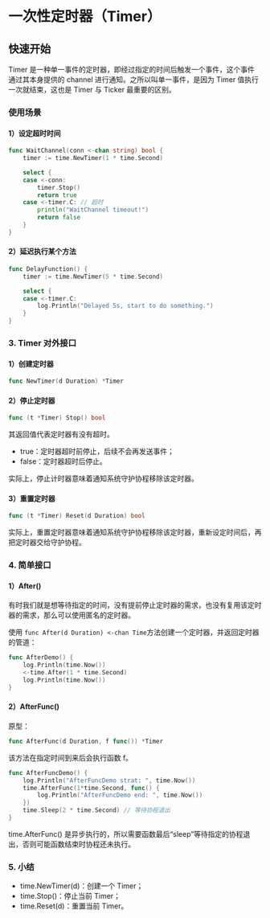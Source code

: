 # 一次性定时器（Timer）

## 快速开始
Timer 是一种单一事件的定时器，即经过指定的时间后触发一个事件，这个事件通过其本身提供的 channel 进行通知。之所以叫单一事件，是因为 Timer 值执行一次就结束，这也是 Timer 与 Ticker 最重要的区别。

### 使用场景
#### 1）设定超时时间
```go
func WaitChannel(conn <-chan string) bool {
	timer := time.NewTimer(1 * time.Second)

	select {
	case <-conn:
		timer.Stop()
		return true
	case <-timer.C: // 超时
		println("WaitChannel timeout!")
		return false
	}
}
```

#### 2）延迟执行某个方法
```go
func DelayFunction() {
	timer := time.NewTimer(5 * time.Second)

	select {
	case <-timer.C:
		log.Println("Delayed 5s, start to do something.")
	}
}
```

### 3. Timer 对外接口
#### 1）创建定时器
```go
func NewTimer(d Duration) *Timer
```

#### 2）停止定时器
```go
func (t *Timer) Stop() bool
```
其返回值代表定时器有没有超时。
- true：定时器超时前停止，后续不会再发送事件；
- false：定时器超时后停止。

实际上，停止计时器意味着通知系统守护协程移除该定时器。

#### 3）重置定时器
```go
func (t *Timer) Reset(d Duration) bool
```
实际上，重置定时器意味着通知系统守护协程移除该定时器，重新设定时间后，再把定时器交给守护协程。

### 4. 简单接口
#### 1）After()
有时我们就是想等待指定的时间，没有提前停止定时器的需求，也没有复用该定时器的需求，那么可以使用匿名的定时器。

使用 `func After(d Duration) <-chan Time`方法创建一个定时器，并返回定时器的管道：
```go
func AfterDemo() {
	log.Println(time.Now())
	<-time.After(1 * time.Second)
	log.Println(time.Now())
}
```

#### 2）AfterFunc()
原型：
```go
func AfterFunc(d Duration, f func()) *Timer
```
该方法在指定时间到来后会执行函数 f。
```go
func AfterFuncDemo() {
	log.Println("AfterFuncDemo strat: ", time.Now())
	time.AfterFunc(1*time.Second, func() {
		log.Println("AfterFuncDemo end: ", time.Now())
	})
	time.Sleep(2 * time.Second) // 等待协程退出
}
```
time.AfterFunc() 是异步执行的，所以需要函数最后“sleep”等待指定的协程退出，否则可能函数结束时协程还未执行。

### 5. 小结
- time.NewTimer(d)：创建一个 Timer；
- time.Stop()：停止当前 Timer；
- time.Reset(d)：重置当前 Timer。